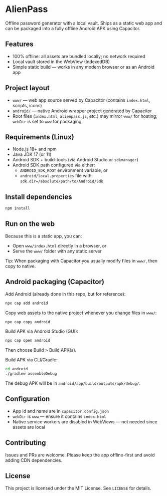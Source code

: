 # AlienPass

Offline password generator with a local vault. Ships as a static web app and can be packaged into a fully offline Android APK using Capacitor.

## Features

- 100% offline: all assets are bundled locally; no network required
- Local vault stored in the WebView (IndexedDB)
- Simple static build — works in any modern browser or as an Android app

## Project layout

- `www/` — web app source served by Capacitor (contains `index.html`, scripts, icons)
- `android/` — native Android wrapper project generated by Capacitor
- Root files (`index.html`, `alienpass.js`, etc.) may mirror `www/` for hosting; `webDir` is set to `www` for packaging

## Requirements (Linux)

- Node.js 18+ and npm
- Java JDK 17 (or 11)
- Android SDK + build-tools (via Android Studio or `sdkmanager`)
- Android SDK path configured via either:
  - `ANDROID_SDK_ROOT` environment variable, or
  - `android/local.properties` file with: `sdk.dir=/absolute/path/to/Android/Sdk`

## Install dependencies

```bash
npm install
```

## Run on the web

Because this is a static app, you can:

- Open `www/index.html` directly in a browser, or
- Serve the `www/` folder with any static server

Tip: When packaging with Capacitor you usually modify files in `www/`, then copy to native.

## Android packaging (Capacitor)

Add Android (already done in this repo, but for reference):

```bash
npx cap add android
```

Copy web assets to the native project whenever you change files in `www/`:

```bash
npx cap copy android
```

Build APK via Android Studio (GUI):

```bash
npx cap open android
```

Then choose Build > Build APK(s).

Build APK via CLI/Gradle:

```bash
cd android
./gradlew assembleDebug
```

The debug APK will be in `android/app/build/outputs/apk/debug/`.

## Configuration

- App id and name are in `capacitor.config.json`
- `webDir` is `www` — ensure it contains `index.html`
- Native service workers are disabled in WebViews — not needed since assets are local

## Contributing

Issues and PRs are welcome. Please keep the app offline-first and avoid adding CDN dependencies.

## License

This project is licensed under the MIT License. See `LICENSE` for details.
